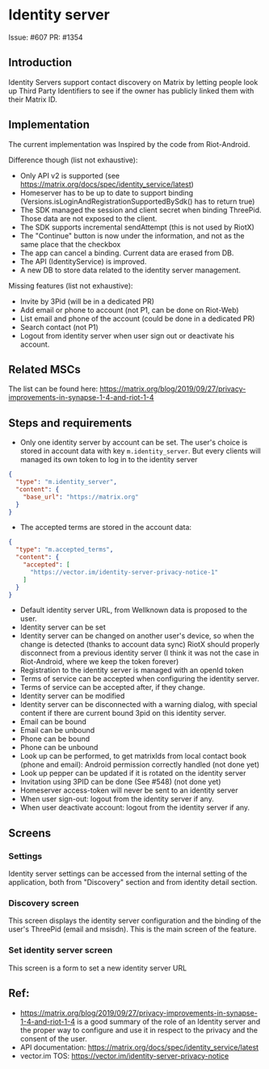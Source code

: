 # Identity server

Issue: #607
PR: #1354

## Introduction
Identity Servers support contact discovery on Matrix by letting people look up Third Party Identifiers to see if the owner has publicly linked them with their Matrix ID.

## Implementation

The current implementation was Inspired by the code from Riot-Android.

Difference though (list not exhaustive):
- Only API v2 is supported (see https://matrix.org/docs/spec/identity_service/latest)
- Homeserver has to be up to date to support binding (Versions.isLoginAndRegistrationSupportedBySdk() has to return true)
- The SDK managed the session and client secret when binding ThreePid. Those data are not exposed to the client.
- The SDK supports incremental sendAttempt (this is not used by RiotX)
- The "Continue" button is now under the information, and not as the same place that the checkbox
- The app can cancel a binding. Current data are erased from DB.
- The API (IdentityService) is improved.
- A new DB to store data related to the identity server management.

Missing features (list not exhaustive):
- Invite by 3Pid (will be in a dedicated PR)
- Add email or phone to account (not P1, can be done on Riot-Web)
- List email and phone of the account (could be done in a dedicated PR)
- Search contact (not P1)
- Logout from identity server when user sign out or deactivate his account.

## Related MSCs
The list can be found here: https://matrix.org/blog/2019/09/27/privacy-improvements-in-synapse-1-4-and-riot-1-4

## Steps and requirements

- Only one identity server by account can be set. The user's choice is stored in account data with key `m.identity_server`. But every clients will managed its own token to log in to the identity server
```json
{
  "type": "m.identity_server",
  "content": {
    "base_url": "https://matrix.org"
  }
}
```
- The accepted terms are stored in the account data:
```json
{
  "type": "m.accepted_terms",
  "content": {
    "accepted": [
      "https://vector.im/identity-server-privacy-notice-1"
    ]
  }
}
```

- Default identity server URL, from Wellknown data is proposed to the user.
- Identity server can be set
- Identity server can be changed on another user's device, so when the change is detected (thanks to account data sync) RiotX should properly disconnect from a previous identity server (I think it was not the case in Riot-Android, where we keep the token forever)
- Registration to the identity server is managed with an openId token
- Terms of service can be accepted when configuring the identity server.
- Terms of service can be accepted after, if they change.
- Identity server can be modified
- Identity server can be disconnected with a warning dialog, with special content if there are current bound 3pid on this identity server.
- Email can be bound
- Email can be unbound
- Phone can be bound
- Phone can be unbound
- Look up can be performed, to get matrixIds from local contact book (phone and email): Android permission correctly handled (not done yet)
- Look up pepper can be updated if it is rotated on the identity server
- Invitation using 3PID can be done (See #548) (not done yet)
- Homeserver access-token will never be sent to an identity server
- When user sign-out: logout from the identity server if any.
- When user deactivate account: logout from the identity server if any.

## Screens

### Settings

Identity server settings can be accessed from the internal setting of the application, both from "Discovery" section and from identity detail section.

### Discovery screen

This screen displays the identity server configuration and the binding of the user's ThreePid (email and msisdn). This is the main screen of the feature.

### Set identity server screen

This screen is a form to set a new identity server URL

## Ref:
- https://matrix.org/blog/2019/09/27/privacy-improvements-in-synapse-1-4-and-riot-1-4 is a good summary of the role of an Identity server and the proper way to configure and use it in respect to the privacy and the consent of the user.
- API documentation: https://matrix.org/docs/spec/identity_service/latest
- vector.im TOS: https://vector.im/identity-server-privacy-notice
